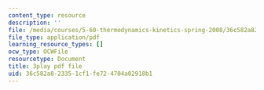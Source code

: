 ```yaml
---
content_type: resource
description: ''
file: /media/courses/5-60-thermodynamics-kinetics-spring-2008/36c582a823351cf1fe724704a02918b1_dkHcgAzsvAk.pdf
file_type: application/pdf
learning_resource_types: []
ocw_type: OCWFile
resourcetype: Document
title: 3play pdf file
uid: 36c582a8-2335-1cf1-fe72-4704a02918b1
---
```

